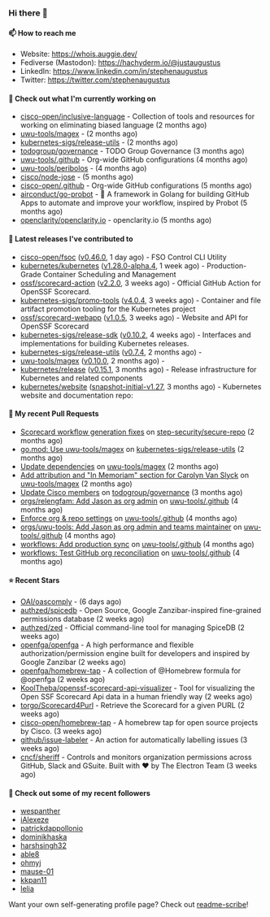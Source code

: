 ### Hi there 👋

#### 📫 How to reach me

- Website: https://whois.auggie.dev/
- Fediverse (Mastodon): https://hachyderm.io/@justaugustus
- LinkedIn: https://www.linkedin.com/in/stephenaugustus
- Twitter: https://twitter.com/stephenaugustus

#### 👷 Check out what I'm currently working on

- [cisco-open/inclusive-language](https://github.com/cisco-open/inclusive-language) - Collection of tools and resources for working on eliminating biased language (2 months ago)
- [uwu-tools/magex](https://github.com/uwu-tools/magex) -  (2 months ago)
- [kubernetes-sigs/release-utils](https://github.com/kubernetes-sigs/release-utils) -  (2 months ago)
- [todogroup/governance](https://github.com/todogroup/governance) - TODO Group Governance (3 months ago)
- [uwu-tools/.github](https://github.com/uwu-tools/.github) - Org-wide GitHub configurations (4 months ago)
- [uwu-tools/peribolos](https://github.com/uwu-tools/peribolos) -  (4 months ago)
- [cisco/node-jose](https://github.com/cisco/node-jose) -  (5 months ago)
- [cisco-open/.github](https://github.com/cisco-open/.github) - Org-wide GitHub configurations (5 months ago)
- [airconduct/go-probot](https://github.com/airconduct/go-probot) - 🤖 A framework in Golang for building GitHub Apps to automate and improve your workflow, inspired by Probot (5 months ago)
- [openclarity/openclarity.io](https://github.com/openclarity/openclarity.io) - openclarity.io (5 months ago)

#### 🔭 Latest releases I've contributed to

- [cisco-open/fsoc](https://github.com/cisco-open/fsoc) ([v0.46.0](https://github.com/cisco-open/fsoc/releases/tag/v0.46.0), 1 day ago) - FSO Control CLI Utility
- [kubernetes/kubernetes](https://github.com/kubernetes/kubernetes) ([v1.28.0-alpha.4](https://github.com/kubernetes/kubernetes/releases/tag/v1.28.0-alpha.4), 1 week ago) - Production-Grade Container Scheduling and Management
- [ossf/scorecard-action](https://github.com/ossf/scorecard-action) ([v2.2.0](https://github.com/ossf/scorecard-action/releases/tag/v2.2.0), 3 weeks ago) - Official GitHub Action for OpenSSF Scorecard.
- [kubernetes-sigs/promo-tools](https://github.com/kubernetes-sigs/promo-tools) ([v4.0.4](https://github.com/kubernetes-sigs/promo-tools/releases/tag/v4.0.4), 3 weeks ago) - Container and file artifact promotion tooling for the Kubernetes project
- [ossf/scorecard-webapp](https://github.com/ossf/scorecard-webapp) ([v1.0.5](https://github.com/ossf/scorecard-webapp/releases/tag/v1.0.5), 3 weeks ago) - Website and API for OpenSSF Scorecard
- [kubernetes-sigs/release-sdk](https://github.com/kubernetes-sigs/release-sdk) ([v0.10.2](https://github.com/kubernetes-sigs/release-sdk/releases/tag/v0.10.2), 4 weeks ago) - Interfaces and implementations for building Kubernetes releases.
- [kubernetes-sigs/release-utils](https://github.com/kubernetes-sigs/release-utils) ([v0.7.4](https://github.com/kubernetes-sigs/release-utils/releases/tag/v0.7.4), 2 months ago) - 
- [uwu-tools/magex](https://github.com/uwu-tools/magex) ([v0.10.0](https://github.com/uwu-tools/magex/releases/tag/v0.10.0), 2 months ago) - 
- [kubernetes/release](https://github.com/kubernetes/release) ([v0.15.1](https://github.com/kubernetes/release/releases/tag/v0.15.1), 3 months ago) - Release infrastructure for Kubernetes and related components
- [kubernetes/website](https://github.com/kubernetes/website) ([snapshot-initial-v1.27](https://github.com/kubernetes/website/releases/tag/snapshot-initial-v1.27), 3 months ago) - Kubernetes website and documentation repo: 

#### 🔨 My recent Pull Requests

- [Scorecard workflow generation fixes](https://github.com/step-security/secure-repo/pull/2110) on [step-security/secure-repo](https://github.com/step-security/secure-repo) (2 months ago)
- [go.mod: Use uwu-tools/magex](https://github.com/kubernetes-sigs/release-utils/pull/78) on [kubernetes-sigs/release-utils](https://github.com/kubernetes-sigs/release-utils) (2 months ago)
- [Update dependencies](https://github.com/uwu-tools/magex/pull/7) on [uwu-tools/magex](https://github.com/uwu-tools/magex) (2 months ago)
- [Add attribution and &#34;In Memoriam&#34; section for Carolyn Van Slyck](https://github.com/uwu-tools/magex/pull/1) on [uwu-tools/magex](https://github.com/uwu-tools/magex) (2 months ago)
- [Update Cisco members](https://github.com/todogroup/governance/pull/275) on [todogroup/governance](https://github.com/todogroup/governance) (3 months ago)
- [orgs/relengfam: Add Jason as org admin](https://github.com/uwu-tools/.github/pull/12) on [uwu-tools/.github](https://github.com/uwu-tools/.github) (4 months ago)
- [Enforce org &amp; repo settings](https://github.com/uwu-tools/.github/pull/11) on [uwu-tools/.github](https://github.com/uwu-tools/.github) (4 months ago)
- [orgs/uwu-tools: Add Jason as org admin and teams maintainer](https://github.com/uwu-tools/.github/pull/10) on [uwu-tools/.github](https://github.com/uwu-tools/.github) (4 months ago)
- [workflows: Add production sync](https://github.com/uwu-tools/.github/pull/9) on [uwu-tools/.github](https://github.com/uwu-tools/.github) (4 months ago)
- [workflows: Test GitHub org reconciliation](https://github.com/uwu-tools/.github/pull/7) on [uwu-tools/.github](https://github.com/uwu-tools/.github) (4 months ago)

#### ⭐ Recent Stars

- [OAI/oascomply](https://github.com/OAI/oascomply) -  (6 days ago)
- [authzed/spicedb](https://github.com/authzed/spicedb) - Open Source, Google Zanzibar-inspired fine-grained permissions database (2 weeks ago)
- [authzed/zed](https://github.com/authzed/zed) - Official command-line tool for managing SpiceDB (2 weeks ago)
- [openfga/openfga](https://github.com/openfga/openfga) - A high performance and flexible authorization/permission engine built for developers and inspired by Google Zanzibar (2 weeks ago)
- [openfga/homebrew-tap](https://github.com/openfga/homebrew-tap) - A collection of @Homebrew formula for @openfga (2 weeks ago)
- [KoolTheba/openssf-scorecard-api-visualizer](https://github.com/KoolTheba/openssf-scorecard-api-visualizer) - Tool for visualizing the Open SSF Scorecard Api data in a human friendly way (2 weeks ago)
- [torgo/Scorecard4Purl](https://github.com/torgo/Scorecard4Purl) - Retrieve the Scorecard for a given PURL (2 weeks ago)
- [cisco-open/homebrew-tap](https://github.com/cisco-open/homebrew-tap) - A homebrew tap for open source projects by Cisco. (3 weeks ago)
- [github/issue-labeler](https://github.com/github/issue-labeler) - An action for automatically labelling issues (3 weeks ago)
- [cncf/sheriff](https://github.com/cncf/sheriff) - Controls and monitors organization permissions across GitHub, Slack and GSuite. Built with ❤️ by The Electron Team (3 weeks ago)

#### 👯 Check out some of my recent followers

- [wespanther](https://github.com/wespanther)
- [iAlexeze](https://github.com/iAlexeze)
- [patrickdappollonio](https://github.com/patrickdappollonio)
- [dominikhaska](https://github.com/dominikhaska)
- [harshsingh32](https://github.com/harshsingh32)
- [able8](https://github.com/able8)
- [ohmyj](https://github.com/ohmyj)
- [mause-01](https://github.com/mause-01)
- [kkpan11](https://github.com/kkpan11)
- [lelia](https://github.com/lelia)

Want your own self-generating profile page? Check out [readme-scribe](https://github.com/muesli/readme-scribe)!
